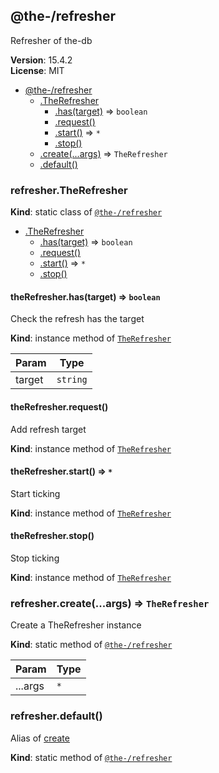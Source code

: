 <!--- Code generated by @the-/script-doc. DO NOT EDIT. -->

<a name="module_@the-/refresher"></a>

## @the-/refresher
Refresher of the-db

**Version**: 15.4.2  
**License**: MIT  

* [@the-/refresher](#module_@the-/refresher)
    * [.TheRefresher](#module_@the-/refresher.TheRefresher)
        * [.has(target)](#module_@the-/refresher.TheRefresher+has) ⇒ <code>boolean</code>
        * [.request()](#module_@the-/refresher.TheRefresher+request)
        * [.start()](#module_@the-/refresher.TheRefresher+start) ⇒ <code>\*</code>
        * [.stop()](#module_@the-/refresher.TheRefresher+stop)
    * [.create(...args)](#module_@the-/refresher.create) ⇒ <code>TheRefresher</code>
    * [.default()](#module_@the-/refresher.default)

<a name="module_@the-/refresher.TheRefresher"></a>

### refresher.TheRefresher
**Kind**: static class of [<code>@the-/refresher</code>](#module_@the-/refresher)  

* [.TheRefresher](#module_@the-/refresher.TheRefresher)
    * [.has(target)](#module_@the-/refresher.TheRefresher+has) ⇒ <code>boolean</code>
    * [.request()](#module_@the-/refresher.TheRefresher+request)
    * [.start()](#module_@the-/refresher.TheRefresher+start) ⇒ <code>\*</code>
    * [.stop()](#module_@the-/refresher.TheRefresher+stop)

<a name="module_@the-/refresher.TheRefresher+has"></a>

#### theRefresher.has(target) ⇒ <code>boolean</code>
Check the refresh has the target

**Kind**: instance method of [<code>TheRefresher</code>](#module_@the-/refresher.TheRefresher)  

| Param | Type |
| --- | --- |
| target | <code>string</code> | 

<a name="module_@the-/refresher.TheRefresher+request"></a>

#### theRefresher.request()
Add refresh target

**Kind**: instance method of [<code>TheRefresher</code>](#module_@the-/refresher.TheRefresher)  
<a name="module_@the-/refresher.TheRefresher+start"></a>

#### theRefresher.start() ⇒ <code>\*</code>
Start ticking

**Kind**: instance method of [<code>TheRefresher</code>](#module_@the-/refresher.TheRefresher)  
<a name="module_@the-/refresher.TheRefresher+stop"></a>

#### theRefresher.stop()
Stop ticking

**Kind**: instance method of [<code>TheRefresher</code>](#module_@the-/refresher.TheRefresher)  
<a name="module_@the-/refresher.create"></a>

### refresher.create(...args) ⇒ <code>TheRefresher</code>
Create a TheRefresher instance

**Kind**: static method of [<code>@the-/refresher</code>](#module_@the-/refresher)  

| Param | Type |
| --- | --- |
| ...args | <code>\*</code> | 

<a name="module_@the-/refresher.default"></a>

### refresher.default()
Alias of [create](#module_@the-/refresher.create)

**Kind**: static method of [<code>@the-/refresher</code>](#module_@the-/refresher)  
